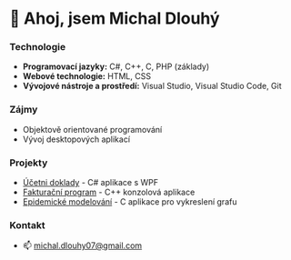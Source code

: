 # 👋 Ahoj, jsem Michal Dlouhý

### Technologie

- **Programovací jazyky:** C#, C++, C, PHP (základy)    
- **Webové technologie:** HTML, CSS
- **Vývojové nástroje a prostředí:** Visual Studio, Visual Studio Code, Git
  
### Zájmy

- Objektově orientované programování  
- Vývoj desktopových aplikací

### Projekty

- [Účetni doklady](https://github.com/LongVariable/SS-WPF-Ucetni_doklady) - C# aplikace s WPF
- [Fakturační program](https://github.com/LongVariable/VS-OOP-Fakturace) - C++ konzolová aplikace
- [Epidemické modelování](https://github.com/LongVariable/VS-Epidemicke_modelovani) - C aplikace pro vykreslení grafu
  
### Kontakt

- 📫 michal.dlouhy07@gmail.com
<!--
**LongVariable/LongVariable** is a ✨ _special_ ✨ repository because its `README.md` (this file) appears on your GitHub profile.
-->
